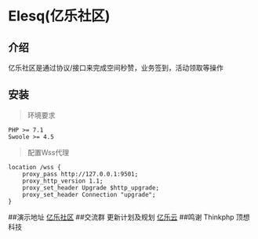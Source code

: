 Elesq(亿乐社区)
===============
## 介绍
亿乐社区是通过协议/接口来完成空间秒赞，业务签到，活动领取等操作
## 安装
>环境要求
~~~
PHP >= 7.1
Swoole >= 4.5
~~~
> 配置Wss代理
~~~
location /wss {
    proxy_pass http://127.0.0.1:9501;
    proxy_http_version 1.1;
    proxy_set_header Upgrade $http_upgrade;
    proxy_set_header Connection "upgrade";
}
~~~
##演示地址
[亿乐社区](https://www.elesq.cn)
##交流群
更新计划及规划 [亿乐云](https://jq.qq.com/?_wv=1027&k=5F72NRX)
##鸣谢
Thinkphp 顶想科技